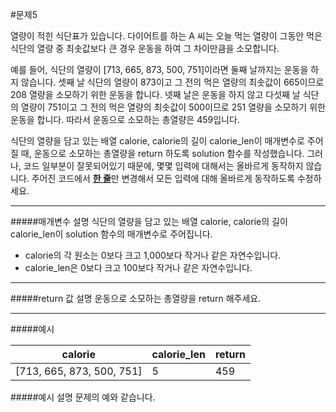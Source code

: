 #문제5

열량이 적힌 식단표가 있습니다.
다이어트를 하는 A 씨는 오늘 먹는 열량이 그동안 먹은 식단의 열량 중 최솟값보다 큰 경우 운동을 하여 그 차이만큼을 소모합니다.

예를 들어, 식단의 열량이 [713, 665, 873, 500, 751]이라면 둘째 날까지는 운동을 하지 않습니다. 셋째 날 식단의 열량이 873이고 그 전의 먹은 열량의 최솟값이 665이므로 208 열량을 소모하기 위한 운동을 합니다. 넷째 날은 운동을 하지 않고 다섯째 날 식단의 열량이 751이고 그 전의 먹은 열량의 최솟값이 500이므로 251 열량을 소모하기 위한 운동을 합니다. 따라서 운동으로 소모하는 총열량은 459입니다.

식단의 열량을 담고 있는 배열 calorie, calorie의 길이 calorie_len이 매개변수로 주어질 때, 운동으로 소모하는 총열량을 return 하도록 solution 함수를 작성했습니다. 그러나, 코드 일부분이 잘못되어있기 때문에, 몇몇 입력에 대해서는 올바르게 동작하지 않습니다. 주어진 코드에서 <U>**한 줄**</U>만 변경해서 모든 입력에 대해 올바르게 동작하도록 수정하세요.

---
#####매개변수 설명
식단의 열량을 담고 있는 배열 calorie, calorie의 길이 calorie_len이 solution 함수의 매개변수로 주어집니다.
* calorie의 각 원소는 0보다 크고 1,000보다 작거나 같은 자연수입니다.
* calorie_len은 0보다 크고 100보다 작거나 같은 자연수입니다.

---
#####return 값 설명
운동으로 소모하는 총열량을 return 해주세요.

---
#####예시

| calorie | calorie_len | return |
|---------------------------|--------------|---------|
| [713, 665, 873, 500, 751] | 5 | 459 |

#####예시 설명
문제의 예와 같습니다.
